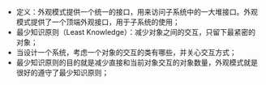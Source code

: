 - 定义：外观模式提供一个统一的接口，用来访问子系统中的一大堆接口。外观模式提供了一个顶端外观接口，用于子系统的使用；
- 最少知识原则（Least Knowledge）：减少对象之间的交互，只留下最紧密的对象；
- 当设计一个系统，考虑一个对象的交互的类有哪些，并关心交互方式；
- 最少知识原则的目的就是减少直接和当前对象交互的对象数量，外观模式就是很好的遵守了最少知识原则；